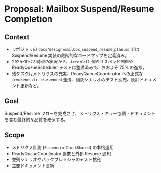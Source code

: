 # Proposal: Mailbox Suspend/Resume Completion

## Context
- リポジトリの `docs/design/mailbox_suspend_resume_plan.md` では Suspend/Resume 実装の段階的なロードマップを定義済み。
- 2025-10-27 時点の状況から、`ActorCell` 側のサスペンド制御や ReadyQueueScheduler テストは整備済みで、おおよそ 75% の進捗。
- 残タスクはメトリクスの充実、ReadyQueueCoordinator への正式な `InvokeResult::Suspended` 連携、複数シナリオのテスト拡充、設計ドキュメント更新など。

## Goal
Suspend/Resume フローを完成させ、メトリクス・キュー協調・ドキュメントを含む最終的な品質を確保する。

## Scope
- メトリクス計測 (`SuspensionClockShared`) の本格運用
- ReadyQueueCoordinator 連携と外部 Resume 通知
- 並列シナリオやバックプレッシャのテスト拡充
- 主要ドキュメント更新

